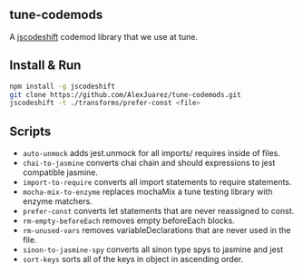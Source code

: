 ## tune-codemods

A [jscodeshift](https://github.com/facebook/jscodeshift) codemod library that we use at tune.
## Install & Run

```sh
npm install -g jscodeshift
git clone https://github.com/AlexJuarez/tune-codemods.git
jscodeshift -t ./transforms/prefer-const <file>
```

## Scripts

- `auto-unmock` adds jest.unmock for all imports/ requires inside of files.
- `chai-to-jasmine` converts chai chain and should expressions to jest compatible jasmine.
- `import-to-require` converts all import statements to require statements.
- `mocha-mix-to-enzyme` replaces mochaMix a tune testing library with enzyme matchers.
- `prefer-const` converts let statements that are never reassigned to const.
- `rm-empty-beforeEach` removes empty beforeEach blocks.
- `rm-unused-vars` removes variableDeclarations that are never used in the file.
- `sinon-to-jasmine-spy` converts all sinon type spys to jasmine and jest
- `sort-keys` sorts all of the keys in object in ascending order.
